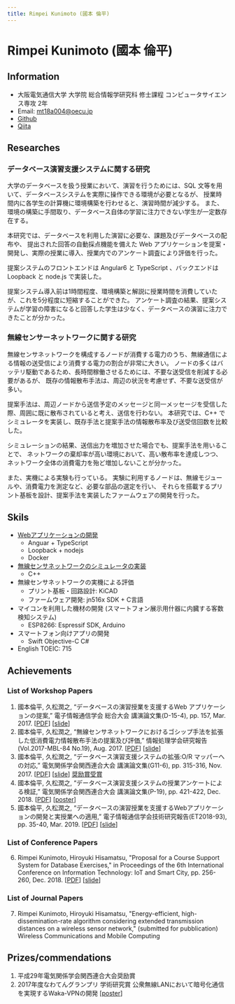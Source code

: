 ```yaml
---
title: Rimpei Kunimoto (國本 倫平)
---
```


<style>
    footer {
        display:none;
    }
    section.page-header {
        display:none;
    }
    section.main-content {
        max-width: 72rem;
    }
</style>

# Rimpei Kunimoto (國本 倫平)

## Information
* 大阪電気通信大学 大学院 総合情報学研究科 修士課程 コンピュータサイエンス専攻 2年
* Email: mt18a004@oecu.jp
* [Github](https://github.com/nxzz)
* [Qiita](https://qiita.com/nwing)

## Researches
### データベース演習支援システムに関する研究
大学のデータベースを扱う授業において、演習を行うためには、SQL 文等を用いて、データベースシステムを実際に操作できる環境が必要となるが、
授業時間内に各学生の計算機に環境構築を行わせると、演習時間が減少する。
また、環境の構築に手間取り、データベース自体の学習に注力できない学生が一定数存在する。

本研究では、データベースを利用した演習に必要な、課題及びデータベースの配布や、
提出された回答の自動採点機能を備えた Web アプリケーションを提案・開発し、実際の授業に導入、授業内でのアンケート調査により評価を行った。

<!-- リンクを張る -->
提案システムのフロントエンドは Angular6 と TypeScript 、バックエンドは Loopback と node.js で実装した。

提案システム導入前は1時間程度、環境構築と解説に授業時間を消費していたが、これを5分程度に短縮することができた。
アンケート調査の結果、提案システムが学習の障害になると回答した学生は少なく、データベースの演習に注力できたことが分かった。

### 無線センサーネットワークに関する研究
無線センサネットワークを構成するノードが消費する電力のうち、無線通信による情報の送受信により消費する電力の割合が非常に大きい。
ノードの多くはバッテリ駆動であるため、長時間稼働させるためには、不要な送受信を削減する必要があるが、
既存の情報散布手法は、周辺の状況を考慮せず、不要な送受信が多い。

提案手法は、周辺ノードから送信予定のメッセージと同一メッセージを受信した際、周囲に既に散布されていると考え、送信を行わない。
本研究では、C++ でシミュレータを実装し、既存手法と提案手法の情報散布率及び送受信回数を比較した。

シミュレーションの結果、送信出力を増加させた場合でも、提案手法を用いることで、
ネットワークの棄却率が高い環境において、高い散布率を達成しつつ、ネットワーク全体の消費電力を殆ど増加しないことが分かった。

また、実機による実験も行っている。
実験に利用するノードは、無線モジュールや、消費電力を測定など、必要な部品の選定を行い、
それらを搭載するプリント基板を設計、提案手法を実装したファームウェアの開発を行った。

## Skils
* [Webアプリケーションの開発](#データベース演習支援システムに関する研究)
    * Anguar + TypeScript
    * Loopback + nodejs
    * Docker
* [無線センサネットワークのシミュレータの実装](#無線センサーネットワークに関する研究)
    * C++
* 無線センサネットワークの実機による評価
    * プリント基板・回路設計: KiCAD
    * ファームウェア開発: jn516x SDK + C言語
* マイコンを利用した機材の開発 (スマートフォン展示用什器に内臓する客数検知システム)
    * ESP8266: Espressif SDK, Arduino
    <!-- * STM32: HAL Library -->
* スマートフォン向けアプリの開発
    * Swift Objective-C C#
* English TOEIC: 715

## Achievements
### List of Workshop Papers
1. 國本倫平, 久松潤之, “データベースの演習授業を支援するWeb アプリケーションの提案,” 電子情報通信学会 総合大会 講演論文集(D-15-4), pp. 157, Mar. 2017. 
    [[PDF](./paper/201703ieice/d_15_004.pdf)] [[slide](./slide/201703ieice.pdf)]
2. 國本倫平, 久松潤之, “無線センサネットワークにおけるゴシップ手法を拡張した低消費電力情報散布手法の提案及び評価,” 情報処理学会研究報告(Vol.2017-MBL-84 No.19), Aug. 2017.
    [[PDF](./paper/201708mbl/IPSJ-MBL17084019.pdf)] [[slide](./slide/201708mbl.pdf)]
3. 國本倫平, 久松潤之, “データベース演習支援システムの拡張:O/R マッパーへの対応,” 電気関係学会関西連合大会 講演論文集(G11-6), pp. 315-316, Nov. 2017. 
    [[PDF](./paper/201711kjciee/G11-6.pdf)] [[slide](./slide/201711kjciee.pdf)] [奨励賞受賞](#Prizes/commendations)
4. 國本倫平, 久松潤之, “データベース演習支援システムの授業アンケートによる検証,” 電気関係学会関西連合大会 講演論文集(P-19), pp. 421-422, Dec. 2018. 
    [[PDF](./paper/201812kjciee/P-19.pdf)] [[poster](./slide/201812kjciee.pdf)]
5. 國本倫平, 久松潤之, “データベースの演習授業を支援するWebアプリケーションの開発と実授業への適用,” 電子情報通信学会技術研究報告(ET2018-93), pp. 35-40, Mar. 2019. 
    [[PDF](./paper/201903et/ET2018-93.pdf)] [[slide](./slide/201903et.pdf)]

### List of Conference Papers
6. Rimpei Kunimoto, Hiroyuki Hisamatsu, "Proposal for a Course Support System for Database Exercises," in Proceedings of the 6th International Conference on Information Technology: IoT and Smart City, pp. 256-260, Dec. 2018. 
    [[PDF](./paper/201812icit/kunimoto2018.pdf)] [[slide](./slide/201812icit.pdf)]

### List of Journal Papers
7. Rimpei Kunimoto, Hiroyuki Hisamatsu, "Energy-efficient, high-dissemination-rate algorithm considering extended transmission distances on a wireless sensor network," (submitted for pubblication) Wireless Communications and Mobile Computing

## Prizes/commendations
1. 平成29年電気関係学会関西連合大会奨励賞
1. 2017年度なわてんグランプリ 学術研究賞 公衆無線LANにおいて暗号化通信を実現するWaka-VPNの開発 
    [[poster](./slide/2017nawaten.pdf)]